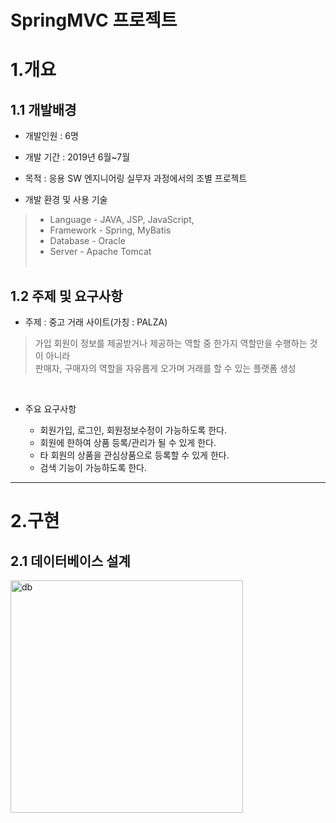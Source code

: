 # SpringMVC 프로젝트


1.개요
=============
1.1 개발배경
------------
* 개발인원 : 6명
* 개발 기간 : 2019년 6월~7월
* 목적 : 응용 SW 엔지니어링 실무자 과정에서의 조별 프로젝트


* 개발 환경 및 사용 기술
>  - Language - JAVA, JSP, JavaScript, 
>  - Framework - Spring, MyBatis
>  - Database - Oracle
>  - Server - Apache Tomcat <br/><br/>
  
1.2 주제 및 요구사항
------------------

* 주제 : 중고 거래 사이트(가칭 : PALZA)

> 가입 회원이 정보를 제공받거나 제공하는 역할 중 한가지 역할만을 수행하는 것이 아니라<br/> 판매자, 구매자의 역할을 자유롭게 오가며 거래를 할 수 있는 플랫폼 생성
<br/>

* 주요 요구사항

  - 회원가입, 로그인, 회원정보수정이 가능하도록 한다.
  - 회원에 한하여 상품 등록/관리가 될 수 있게 한다.
  - 타 회원의 상품을 관심상품으로 등록할 수 있게 한다.
  - 검색 기능이 가능하도록 한다.
  

* * *

2.구현
=======
2.1 데이터베이스 설계
-------------------

<img width="372" alt="db" src="https://user-images.githubusercontent.com/50140381/83107999-1f8fb000-a0fa-11ea-924b-667382179143.PNG">



